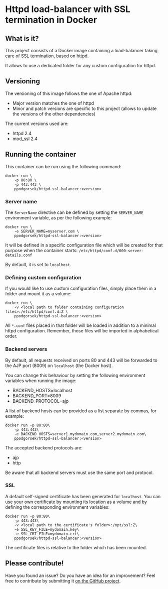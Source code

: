 # Httpd load-balancer with SSL termination in Docker

## What is it?

This project consists of a Docker image containing a load-balancer taking care of SSL termination, based on httpd.

It allows to use a dedicated folder for any custom configuration for httpd.

## Versioning

The versioning of this image follows the one of Apache httpd:

* Major version matches the one of httpd
* Minor and patch versions are specific to this project (allows to update the versions of the other dependencies)

The current versions used are:

* httpd 2.4
* mod_ssl 2.4

## Running the container

This container can be run using the following command:

    docker run \
        -p 80:80 \
        -p 443:443 \
        ppodgorsek/httpd-ssl-balancer:<version>

### Server name

The `ServerName` directive can be defined by setting the `SERVER_NAME` environment variable, as per the following example:

    docker run \
        -e SERVER_NAME=myserver.com \
        ppodgorsek/httpd-ssl-balancer:<version>

It will be defined in a specific configuration file which will be created for that purpose when the container starts: `/etc/httpd/conf.d/000-server-details.conf`

By default, it is set to `localhost`.

### Defining custom configuration

If you would like to use custom configuration files, simply place them in a folder and mount it as a volume:

    docker run \
        -v <local path to folder containing configuration files>:/etc/httpd/conf.d:Z \
        ppodgorsek/httpd-ssl-balancer:<version>

All `*.conf` files placed in that folder will be loaded in addition to a minimal httpd configuration.
Remember, those files will be imported in alphabetical order.

### Backend servers

By default, all requests received on ports 80 and 443 will be forwarded to the AJP port (8009) on `localhost` (the Docker host).

You can change this behaviour by setting the following environment variables when running the image:
  * BACKEND_HOSTS=localhost
  * BACKEND_PORT=8009
  * BACKEND_PROTOCOL=ajp

A list of backend hosts can be provided as a list separate by commas, for example:

    docker run -p 80:80\
        -p 443:443\
        -e BACKEND_HOSTS=server1.mydomain.com,server2.mydomain.com\
        ppodgorsek/httpd-ssl-balancer:<version>

The accepted backend protocols are:
  * ajp
  * http

Be aware that all backend servers must use the same port and protocol.

### SSL

A default self-signed certificate has been generated for `localhost`. You can use your own certificate by mounting its location as a volume and by defining the corresponding environment variables:

    docker run -p 80:80\
        -p 443:443\
        -v <local path to the certificate's folder>:/opt/ssl:Z\
        -e SSL_KEY_FILE=mydomain.key\
        -e SSL_CRT_FILE=mydomain.crt\
        ppodgorsek/httpd-ssl-balancer:<version>

The certificate files is relative to the folder which has been mounted.

## Please contribute!

Have you found an issue? Do you have an idea for an improvement? Feel free to contribute by submitting it [on the GitHub project](https://github.com/ppodgorsek/docker-httpd-ssl-balancer/issues).

